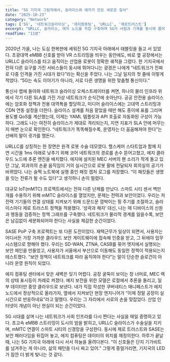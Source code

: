 ```yaml
---
title: "5G 기지국 그림자에서, 슬라이스와 에지가 만든 새로운 질서"
date: "2025-10-23"
category: "Network"
tags: ['5G', '네트워크슬라이싱', '에지컴퓨팅', 'URLLC', '제로트러스트']
excerpt: "URLLC, 슬라이스, 에지 노드를 직접 구축하며 5G가 사람과 기계를 동시에 품어내는 과정을 기록했다"
readTime: "11분"
---
```


2020년 가을, 나는 도심 한복판에 세워진 5G 기지국 아래에서 태블릿을 들고 서 있었다. 초광대역 eMBB 신호를 받아 VR 스트리밍을 띄우는 동안에도, 바로 옆 공장에서는 URLLC 슬라이스를 타고 움직이는 산업용 로봇이 정확한 궤적을 그렸다. 한 기지국에서 전혀 다른 요구를 가진 서비스들이 동시에 뛰어다니는 광경은 나에게 “네트워크가 진짜로 다중 인격을 가진 시대가 왔다”라는 확신을 주었다. 나는 그날 일지의 첫 줄에 이렇게 적었다. “5G는 속도 이야기가 아니라, 서로 다른 생명을 위한 맞춤형 통신이다.”

통신사 랩에 돌아와 네트워크 슬라이싱 오케스트레이터를 켜면, 하나의 물리 인프라 위에서 각기 다른 SLA를 가진 가상 네트워크가 순식간에 솟아난다. 공공 안전용 슬라이스에는 암호화 정책과 전용 대역폭을 할당하고, 미디어 슬라이스에는 고대역 스트리밍과 CDN 연동 설정을 더한다. 슬라이스 설계를 처음 맡았을 때만 해도 종이에 표를 그리며 용도별 QoS를 계산했는데, 이제는 YAML 템플릿과 API 호출로 자동화된 구성이 가능하다. 그래도 나는 여전히 슬라이스가 제대로 격리되는지, 지연 지표가 SLA 안에 머무는지 매번 눈으로 확인한다. “네트워크가 똑똑해질수록, 운영자는 더 꼼꼼해져야 한다”는 선배의 말이 귓가를 맴돈다.

URLLC를 상징하는 한 장면은 원격 로봇 수술 데모였다. 헬스케어 스타트업과 함께 지연 시간을 1ms 아래로 낮추기 위해 코어 네트워크의 경로를 손수 뜯어고쳤고, 에지 클라우드 노드에 추론 엔진을 배치했다. 에지에 설치된 MEC 서버의 팬 소리가 작게 돌고 있던 그날, 외과의의 손끝 움직임이 거의 실시간으로 로봇 팔에 전달되자 회의실의 공기가 바뀌었다. 나는 슬쩍 노트북에 실행 중인 패킷 캡처 로그를 저장했다. “이 패킷들은 생명을 잇는 전류가 될 수도 있다”고 생각하니 손이 떨렸다.

대규모 IoT(mMTC) 프로젝트에서는 전혀 다른 난제를 만났다. 스마트 시티 센서 백만 개를 수용하기 위해 mMTC 슬라이스를 열었지만, 문제는 전력과 보안이었다. 우리는 저전력 기기들의 연결 상태를 지켜보기 위해 드문드문 깜박이는 핑 주기를 조절하고, 슬라이스마다 제로 트러스트 정책을 적용했다. ‘성곽과 해자’ 대신, 나는 매 디바이스의 신원과 행동을 검증하는 정책 그래프를 구축했다. 네트워크가 물리적 경계를 잃을수록, 보안은 남김없이 세분화되어야 한다는 사실을 체감한 순간이었다.

SASE PoP 구축 프로젝트는 또 다른 도전이었다. 재택근무가 일상이 되면서, 사용자는 어디서든 가장 가까운 클라우드 보안 게이트웨이에 접속해 인증을 받고, 그 뒤에야 업무 시스템으로 향해야 했다. 우리는 SD-WAN, ZTNA, CASB를 묶어 엣지에서 실행되는 보안 체인을 만들었고, 사용자가 서울에서 부산으로 이동해도 동일한 정책이 적용되는지 테스트했다. “보안 정책이 네트워크를 따라 움직여야 한다”는 말이 단순한 슬로건이 아니라 운영 원칙이 되었다.

에지 컴퓨팅 센터에서 맞은 새벽은 잊기 어렵다. 공장 굴뚝이 보이는 창 너머로, MEC 랙의 상태 표시등이 차례로 켜졌다. 예지 보전을 위한 모델은 로컬에서 추론을 돌리고, 일부 데이터만 중앙 클라우드로 보낸다. 내가 직접 작성한 쿠버네티스 매니페스트가 에지 노드에서 정상적으로 올라가자, 옆에서 지켜보던 현장 엔지니어가 “이제 정말 공장이 실시간으로 반응하네요”라고 말했다. 우리는 그 자리에서 서로의 손을 맞잡았다. 산업 인터넷이 개념이 아닌 현실이 되는 순간이었다.

5G 시대를 살며 나는 네트워크가 사회 인프라를 다시 짠다는 사실을 매일 증명하고 있다. 초고속 eMBB 스트리밍이 도시의 밤을 밝히고, URLLC 슬라이스가 수술실을 지키며, mMTC 연결이 스마트 시티의 신경망을 구성한다. 동시에 제로 트러스트와 SASE는 보안 패러다임을 뒤집어 놓고, 에지 컴퓨팅은 데이터의 위치를 재정의한다. 하루가 끝날 때, 나는 5G 기지국 아래에 다시 서서 하늘을 올려다본다. “이 신호들은 단지 기가비트를 넘겨주는 게 아니라, 삶의 패턴을 다시 짜고 있어.” 그렇게 중얼거리면, 기지국의 LED가 잠깐 더 밝게 빛나는 것 같다.
